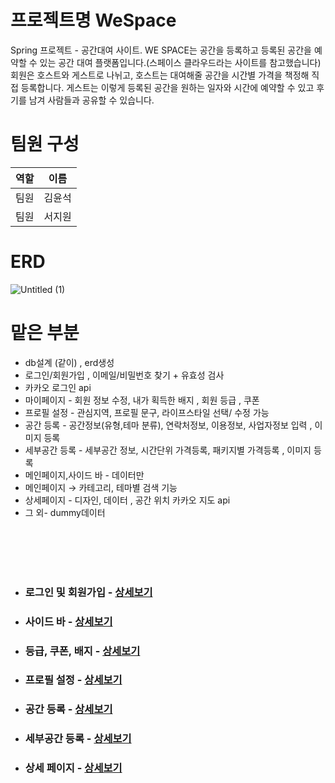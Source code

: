 # 프로젝트명 WeSpace

Spring 프로젝트 - 공간대여 사이트. WE SPACE는 공간을 등록하고 등록된 공간을 예약할 수 있는 공간 대여 플랫폼입니다.(스페이스 클라우드라는 사이트를 참고했습니다) 회원은 호스트와 게스트로 나뉘고, 호스트는 대여해줄 공간을 시간별 가격을 책정해 직접 등록합니다. 게스트는 이렇게 등록된 공간을 원하는 일자와 시간에 예약할 수 있고 후기를 남겨 사람들과 공유할 수 있습니다.
# 팀원 구성

|역할|이름|
|---|---|
|팀원|김윤석|
|팀원|서지원|



# ERD
![Untitled (1)](https://github.com/sjwonny/WeSpace/assets/107779500/c7d03f7f-ec0d-443f-bb79-2b811f648815)

# 맡은 부분
- db설계 (같이) , erd생성
- 로그인/회원가입 , 이메일/비밀번호 찾기 + 유효성 검사
- 카카오 로그인 api
- 마이페이지 - 회원 정보 수정,  내가 획득한 배지 , 회원 등급 , 쿠폰
- 프로필 설정 - 관심지역, 프로필 문구, 라이프스타일 선택/ 수정 가능
- 공간 등록 -  공간정보(유형,테마 분류), 연락처정보, 이용정보, 사업자정보 입력 , 이미지 등록
- 세부공간 등록 - 세부공간 정보, 시간단위 가격등록, 패키지별 가격등록 , 이미지 등록
- 메인페이지,사이드 바  - 데이터만
- 메인페이지 → 카테고리, 테마별 검색 기능
- 상세페이지 - 디자인, 데이터 , 공간 위치 카카오 지도 api
- 그 외- dummy데이터



<br><br><br><br>
- ### **로그인 및 회원가입** - [상세보기](https://github.com/sjwonny/WeSpace/wiki/%EB%A1%9C%EA%B7%B8%EC%9D%B8---%ED%9A%8C%EC%9B%90%EA%B0%80%EC%9E%85)

- ### **사이드 바** - [상세보기](https://github.com/sjwonny/WeSpace/wiki/%EC%82%AC%EC%9D%B4%EB%93%9C-%EB%B0%94)

- ### **등급, 쿠폰, 배지** - [상세보기](https://github.com/sjwonny/WeSpace/wiki/%EB%93%B1%EA%B8%89,-%EC%BF%A0%ED%8F%B0,-%EB%B0%B0%EC%A7%80)

- ### **프로필 설정** - [상세보기](https://github.com/sjwonny/WeSpace/wiki/%ED%94%84%EB%A1%9C%ED%95%84-%EC%84%A4%EC%A0%95)

- ### **공간 등록** - [상세보기](https://github.com/sjwonny/WeSpace/wiki/%EA%B3%B5%EA%B0%84-%EB%93%B1%EB%A1%9D)

- ### **세부공간 등록** - [상세보기](https://github.com/sjwonny/WeSpace/wiki/%EC%84%B8%EB%B6%80%EA%B3%B5%EA%B0%84-%EB%93%B1%EB%A1%9D)

- ### **상세 페이지** - [상세보기](https://github.com/sjwonny/WeSpace/wiki/%EC%83%81%EC%84%B8-%ED%8E%98%EC%9D%B4%EC%A7%80)
